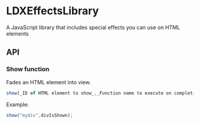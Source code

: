 # LDXEffectsLibrary

A JavaScript library that includes special effects you can use on HTML elements

## API

### Show function

Fades an HTML element into view.
```javascript
show(_ID of HTML element to show_,_Function name to execute on completion_);
```
Example:
```javascript
show("mydiv",divIsShown);
```
